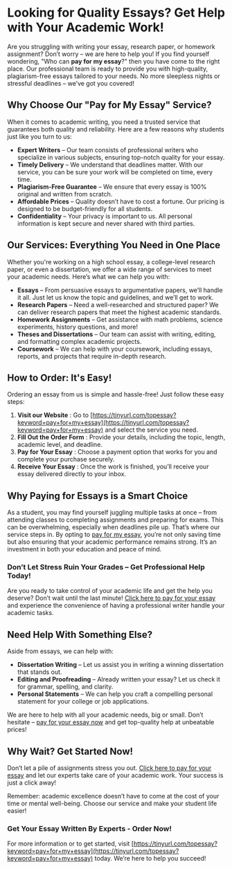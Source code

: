 # Looking for Quality Essays? Get Help with Your Academic Work!

Are you struggling with writing your essay, research paper, or homework assignment? Don’t worry – we are here to help you! If you find yourself wondering, "Who can **pay for my essay**?" then you have come to the right place. Our professional team is ready to provide you with high-quality, plagiarism-free essays tailored to your needs. No more sleepless nights or stressful deadlines – we’ve got you covered!

## Why Choose Our "Pay for My Essay" Service?

When it comes to academic writing, you need a trusted service that guarantees both quality and reliability. Here are a few reasons why students just like you turn to us:

- **Expert Writers** – Our team consists of professional writers who specialize in various subjects, ensuring top-notch quality for your essay.
- **Timely Delivery** – We understand that deadlines matter. With our service, you can be sure your work will be completed on time, every time.
- **Plagiarism-Free Guarantee** – We ensure that every essay is 100% original and written from scratch.
- **Affordable Prices** – Quality doesn’t have to cost a fortune. Our pricing is designed to be budget-friendly for all students.
- **Confidentiality** – Your privacy is important to us. All personal information is kept secure and never shared with third parties.

## Our Services: Everything You Need in One Place

Whether you're working on a high school essay, a college-level research paper, or even a dissertation, we offer a wide range of services to meet your academic needs. Here’s what we can help you with:

- **Essays** – From persuasive essays to argumentative papers, we’ll handle it all. Just let us know the topic and guidelines, and we’ll get to work.
- **Research Papers** – Need a well-researched and structured paper? We can deliver research papers that meet the highest academic standards.
- **Homework Assignments** – Get assistance with math problems, science experiments, history questions, and more!
- **Theses and Dissertations** – Our team can assist with writing, editing, and formatting complex academic projects.
- **Coursework** – We can help with your coursework, including essays, reports, and projects that require in-depth research.

## How to Order: It's Easy!

Ordering an essay from us is simple and hassle-free! Just follow these easy steps:

1. **Visit our Website** : Go to [https://tinyurl.com/topessay?keyword=pay+for+my+essay](https://tinyurl.com/topessay?keyword=pay+for+my+essay) and select the service you need.
2. **Fill Out the Order Form** : Provide your details, including the topic, length, academic level, and deadline.
3. **Pay for Your Essay** : Choose a payment option that works for you and complete your purchase securely.
4. **Receive Your Essay** : Once the work is finished, you’ll receive your essay delivered directly to your inbox.

## Why Paying for Essays is a Smart Choice

As a student, you may find yourself juggling multiple tasks at once – from attending classes to completing assignments and preparing for exams. This can be overwhelming, especially when deadlines pile up. That’s where our service steps in. By opting to [pay for my essay](https://tinyurl.com/topessay?keyword=pay+for+my+essay), you’re not only saving time but also ensuring that your academic performance remains strong. It’s an investment in both your education and peace of mind.

### Don’t Let Stress Ruin Your Grades – Get Professional Help Today!

Are you ready to take control of your academic life and get the help you deserve? Don’t wait until the last minute! [Click here to pay for your essay](https://tinyurl.com/topessay?keyword=pay+for+my+essay) and experience the convenience of having a professional writer handle your academic tasks.

## Need Help With Something Else?

Aside from essays, we can help with:

- **Dissertation Writing** – Let us assist you in writing a winning dissertation that stands out.
- **Editing and Proofreading** – Already written your essay? Let us check it for grammar, spelling, and clarity.
- **Personal Statements** – We can help you craft a compelling personal statement for your college or job applications.

We are here to help with all your academic needs, big or small. Don’t hesitate – [pay for your essay now](https://tinyurl.com/topessay?keyword=pay+for+my+essay) and get top-quality help at unbeatable prices!

## Why Wait? Get Started Now!

Don’t let a pile of assignments stress you out. [Click here to pay for your essay](https://tinyurl.com/topessay?keyword=pay+for+my+essay) and let our experts take care of your academic work. Your success is just a click away!

Remember: academic excellence doesn’t have to come at the cost of your time or mental well-being. Choose our service and make your student life easier!

### Get Your Essay Written By Experts - Order Now!

For more information or to get started, visit [https://tinyurl.com/topessay?keyword=pay+for+my+essay](https://tinyurl.com/topessay?keyword=pay+for+my+essay) today. We’re here to help you succeed!

